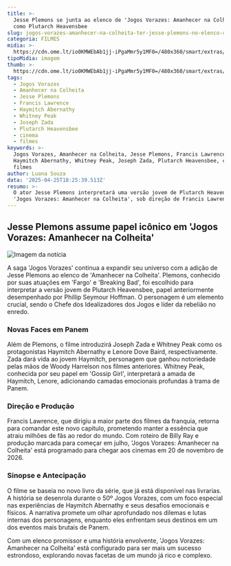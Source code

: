 ```yaml
---
title: >-
  Jesse Plemons se junta ao elenco de 'Jogos Vorazes: Amanhecer na Colheita'
  como Plutarch Heavensbee
slug: jogos-vorazes-amanhecer-na-colheita-ter-jesse-plemons-no-elenco-confira-papel
categoria: FILMES
midia: >-
  https://cdn.ome.lt/io0KMWEbAb1jj-iPgaMmr5y1MF0=/480x360/smart/extras/conteudos/jesse_plemons.jpg
tipoMidia: imagem
thumb: >-
  https://cdn.ome.lt/io0KMWEbAb1jj-iPgaMmr5y1MF0=/480x360/smart/extras/conteudos/jesse_plemons.jpg
tags:
  - Jogos Vorazes
  - Amanhecer na Colheita
  - Jesse Plemons
  - Francis Lawrence
  - Haymitch Abernathy
  - Whitney Peak
  - Joseph Zada
  - Plutarch Heavensbee
  - cinema
  - filmes
keywords: >-
  Jogos Vorazes, Amanhecer na Colheita, Jesse Plemons, Francis Lawrence,
  Haymitch Abernathy, Whitney Peak, Joseph Zada, Plutarch Heavensbee, cinema,
  filmes
author: Luana Souza
data: '2025-04-25T18:25:39.513Z'
resumo: >-
  O ator Jesse Plemons interpretará uma versão jovem de Plutarch Heavensbee em
  'Jogos Vorazes: Amanhecer na Colheita', sob direção de Francis Lawrence.
---
```


## Jesse Plemons assume papel icônico em 'Jogos Vorazes: Amanhecer na Colheita'

![Imagem da notícia](https://cdn.ome.lt/hN_xvdjQScNsfU9jIY_624HNIB4=/fit-in/837x500/smart/uploads/conteudo/fotos/Jogos_Vorazes_Amanhecer_na_Colheita_Jesse_Plemons.png)

A saga 'Jogos Vorazes' continua a expandir seu universo com a adição de Jesse Plemons ao elenco de 'Amanhecer na Colheita'. Plemons, conhecido por suas atuações em 'Fargo' e 'Breaking Bad', foi escolhido para interpretar a versão jovem de Plutarch Heavensbee, papel anteriormente desempenhado por Phillip Seymour Hoffman. O personagem é um elemento crucial, sendo o Chefe dos Idealizadores dos Jogos e líder da rebelião no enredo.

### Novas Faces em Panem

Além de Plemons, o filme introduzirá Joseph Zada e Whitney Peak como os protagonistas Haymitch Abernathy e Lenore Dove Baird, respectivamente. Zada dará vida ao jovem Haymitch, personagem que ganhou notoriedade pelas mãos de Woody Harrelson nos filmes anteriores. Whitney Peak, conhecida por seu papel em 'Gossip Girl', interpretará a amada de Haymitch, Lenore, adicionando camadas emocionais profundas à trama de Panem.

### Direção e Produção

Francis Lawrence, que dirigiu a maior parte dos filmes da franquia, retorna para comandar este novo capítulo, prometendo manter a essência que atraiu milhões de fãs ao redor do mundo. Com roteiro de Billy Ray e produção marcada para começar em julho, 'Jogos Vorazes: Amanhecer na Colheita' está programado para chegar aos cinemas em 20 de novembro de 2026.

### Sinopse e Antecipação

O filme se baseia no novo livro da série, que já está disponível nas livrarias. A história se desenrola durante o 50º Jogos Vorazes, com um foco especial nas experiências de Haymitch Abernathy e seus desafios emocionais e físicos. A narrativa promete um olhar aprofundado nos dilemas e lutas internas dos personagens, enquanto eles enfrentam seus destinos em um dos eventos mais brutais de Panem.

Com um elenco promissor e uma história envolvente, 'Jogos Vorazes: Amanhecer na Colheita' está configurado para ser mais um sucesso estrondoso, explorando novas facetas de um mundo já rico e complexo.
